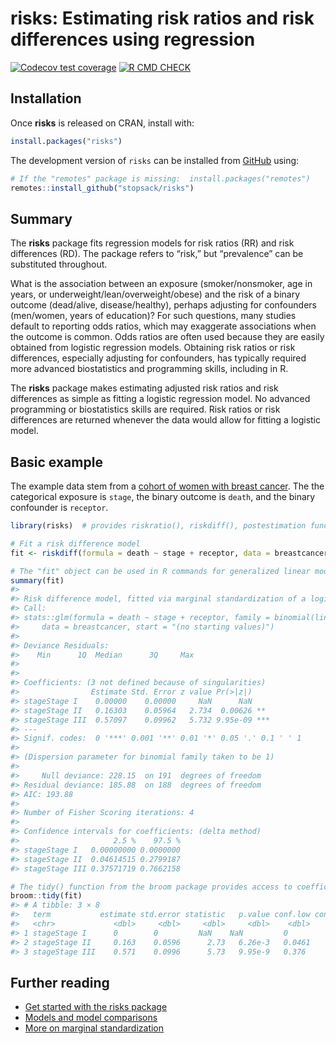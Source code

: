 
<!-- README.md is generated from README.Rmd. Please edit that file -->

# risks: Estimating risk ratios and risk differences using regression

<!-- badges: start -->

[![Codecov test
coverage](https://codecov.io/gh/stopsack/risks/branch/master/graph/badge.svg)](https://codecov.io/gh/stopsack/risks?branch=master)
[![R CMD
CHECK](https://github.com/stopsack/risks/actions/workflows/main.yml/badge.svg)](https://github.com/stopsack/risks/actions/workflows/main.yml)
<!-- badges: end -->

## Installation

Once **risks** is released on CRAN, install with:

``` r
install.packages("risks")
```

The development version of `risks` can be installed from
[GitHub](https://stopsack.github.io/risks) using:

``` r
# If the "remotes" package is missing:  install.packages("remotes")
remotes::install_github("stopsack/risks")
```

## Summary

The **risks** package fits regression models for risk ratios (RR) and
risk differences (RD). The package refers to “risk,” but “prevalence”
can be substituted throughout.

What is the association between an exposure (smoker/nonsmoker, age in
years, or underweight/lean/overweight/obese) and the risk of a binary
outcome (dead/alive, disease/healthy), perhaps adjusting for confounders
(men/women, years of education)? For such questions, many studies
default to reporting odds ratios, which may exaggerate associations when
the outcome is common. Odds ratios are often used because they are
easily obtained from logistic regression models. Obtaining risk ratios
or risk differences, especially adjusting for confounders, has typically
required more advanced biostatistics and programming skills, including
in R.

The **risks** package makes estimating adjusted risk ratios and risk
differences as simple as fitting a logistic regression model. No
advanced programming or biostatistics skills are required. Risk ratios
or risk differences are returned whenever the data would allow for
fitting a logistic model.

## Basic example

The example data stem from a [cohort of women with breast
cancer](https://pubmed.ncbi.nlm.nih.gov/15286014). The the categorical
exposure is `stage`, the binary outcome is `death`, and the binary
confounder is `receptor`.

``` r
library(risks)  # provides riskratio(), riskdiff(), postestimation functions

# Fit a risk difference model
fit <- riskdiff(formula = death ~ stage + receptor, data = breastcancer)

# The "fit" object can be used in R commands for generalized linear model, e.g.:
summary(fit)
#> 
#> Risk difference model, fitted via marginal standardization of a logistic model with delta method (margstd_delta).
#> Call:
#> stats::glm(formula = death ~ stage + receptor, family = binomial(link = "logit"), 
#>     data = breastcancer, start = "(no starting values)")
#> 
#> Deviance Residuals: 
#>    Min      1Q  Median      3Q     Max  
#>                                         
#> 
#> Coefficients: (3 not defined because of singularities)
#>                Estimate Std. Error z value Pr(>|z|)    
#> stageStage I    0.00000    0.00000     NaN      NaN    
#> stageStage II   0.16303    0.05964   2.734  0.00626 ** 
#> stageStage III  0.57097    0.09962   5.732 9.95e-09 ***
#> ---
#> Signif. codes:  0 '***' 0.001 '**' 0.01 '*' 0.05 '.' 0.1 ' ' 1
#> 
#> (Dispersion parameter for binomial family taken to be 1)
#> 
#>     Null deviance: 228.15  on 191  degrees of freedom
#> Residual deviance: 185.88  on 188  degrees of freedom
#> AIC: 193.88
#> 
#> Number of Fisher Scoring iterations: 4
#> 
#> Confidence intervals for coefficients: (delta method)
#>                     2.5 %    97.5 %
#> stageStage I   0.00000000 0.0000000
#> stageStage II  0.04614515 0.2799187
#> stageStage III 0.37571719 0.7662158

# The tidy() function from the broom package provides access to coefficients
broom::tidy(fit)
#> # A tibble: 3 × 8
#>   term           estimate std.error statistic   p.value conf.low conf.high model
#>   <chr>             <dbl>     <dbl>     <dbl>     <dbl>    <dbl>     <dbl> <chr>
#> 1 stageStage I      0        0         NaN    NaN         0          0     marg…
#> 2 stageStage II     0.163    0.0596      2.73   6.26e-3   0.0461     0.280 marg…
#> 3 stageStage III    0.571    0.0996      5.73   9.95e-9   0.376      0.766 marg…
```

## Further reading

- [Get started with the risks
  package](https://stopsack.github.io/risks/articles/risks.html)
- [Models and model
  comparisons](https://stopsack.github.io/risks/articles/models.html)
- [More on marginal
  standardization](https://stopsack.github.io/risks/articles/margstd.html)
